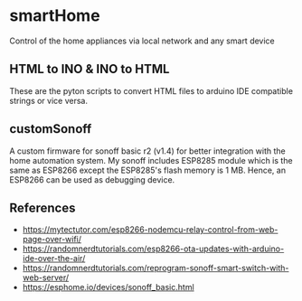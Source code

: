 # smartHome
Control of the home appliances via local network and any smart device
## HTML to INO & INO to HTML
These are the pyton scripts to convert HTML files to arduino IDE compatible strings or vice versa.
## customSonoff
A custom firmware for sonoff basic r2 (v1.4) for better integration with the home automation system. My sonoff includes ESP8285 module which is the same as ESP8266 except the ESP8285's flash memory is 1 MB. Hence, an ESP8266 can be used as debugging device.
## References
 - https://mytectutor.com/esp8266-nodemcu-relay-control-from-web-page-over-wifi/
 - https://randomnerdtutorials.com/esp8266-ota-updates-with-arduino-ide-over-the-air/
 - https://randomnerdtutorials.com/reprogram-sonoff-smart-switch-with-web-server/
 - https://esphome.io/devices/sonoff_basic.html
